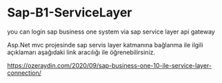 # Sap-B1-ServiceLayer
you can login sap business one system via sap service layer api gateway

Asp.Net mvc projesinde sap servis layer katmanına bağlanma ile ilgili açıklamarı aşağıdaki link aracılığı ile öğrenebilirsiniz.

https://ozeraydin.com/2020/09/sap-business-one-10-ile-service-layer-connection/
